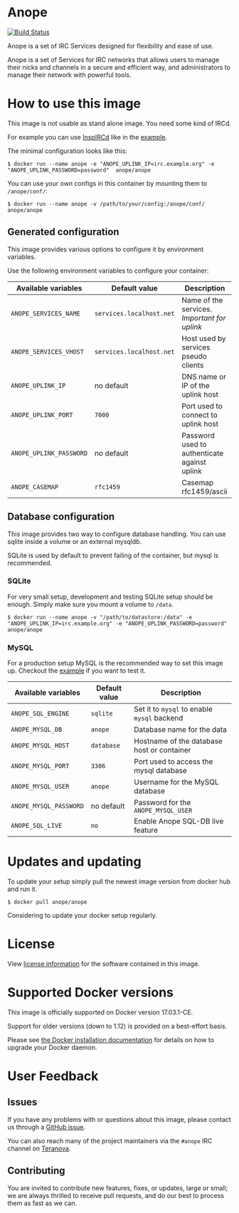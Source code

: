 Anope
===

[![Build Status](https://travis-ci.org/alxnegrila/anope-docker.svg?branch=master)](https://travis-ci.org/alxnegrila/anope-docker)

Anope is a set of IRC Services designed for flexibility and ease of use.

Anope is a set of Services for IRC networks that allows users to manage their nicks and channels in a secure and efficient way, and administrators to manage their network with powerful tools.


# How to use this image

This image is not usable as stand alone image. You need some kind of IRCd.

For example you can use [InspIRCd](https://hub.docker.com/r/inspircd/inspircd-docker) like in the [example](https://github.com/alxnegrila/anope-docker/blob/master/examples/docker-compose.yml).

The minimal configuration looks like this:

```console
$ docker run --name anope -e "ANOPE_UPLINK_IP=irc.example.org" -e "ANOPE_UPLINK_PASSWORD=password"  anope/anope
```

You can use your own configs in this container by mounting them to `/anope/conf/`:

```console
$ docker run --name anope -v /path/to/your/config:/anope/conf/ anope/anope
```


## Generated configuration

This image provides various options to configure it by environment variables.

Use the following environment variables to configure your container:

|Available variables      |Default value                   |Description                                 |
|-------------------------|--------------------------------|--------------------------------------------|
|`ANOPE_SERVICES_NAME`    |`services.localhost.net`        |Name of the services. *Important for uplink*|
|`ANOPE_SERVICES_VHOST`   |`services.localhost.net`        |Host used by services pseudo clients        |
|`ANOPE_UPLINK_IP`        |no default                      |DNS name or IP of the uplink host           |
|`ANOPE_UPLINK_PORT`      |`7000`                          |Port used to connect to uplink host         |
|`ANOPE_UPLINK_PASSWORD`  |no default                      |Password used to authenticate against uplink|
|`ANOPE_CASEMAP`          |`rfc1459`                       |Casemap rfc1459/ascii                       |

## Database configuration

This image provides two way to configure database handling. You can use sqlite inside a volume or an external mysqldb.

SQLite is used by default to prevent failing of the container, but mysql is recommended.


### SQLite

For very small setup, development and testing SQLite setup should be enough. Simply make sure you mount a volume to `/data`.

```console
$ docker run --name anope -v "/path/to/datastore:/data" -e "ANOPE_UPLINK_IP=irc.example.org" -e "ANOPE_UPLINK_PASSWORD=password"  anope/anope
```

### MySQL

For a production setup MySQL is the recommended way to set this image up. Checkout the [example](https://github.com/alxnegrila/anope-docker/blob/master/examples/docker-compose.yml) if you want to test it.

|Available variables      |Default value                   |Description                                 |
|-------------------------|--------------------------------|--------------------------------------------|
|`ANOPE_SQL_ENGINE`       |`sqlite`                        |Set it to `mysql` to enable `mysql` backend |
|`ANOPE_MYSQL_DB`         |`anope`                         |Database name for the data                  |
|`ANOPE_MYSQL_HOST`       |`database`                      |Hostname of the database host or container  |
|`ANOPE_MYSQL_PORT`       |`3306`                          |Port used to access the mysql database      |
|`ANOPE_MYSQL_USER`       |`anope`                         |Username for the MySQL database             |
|`ANOPE_MYSQL_PASSWORD`   |no default                      |Password for the `ANOPE_MYSQL_USER`         |
|`ANOPE_SQL_LIVE`         |`no`                            |Enable Anope SQL-DB live feature            |


# Updates and updating

To update your setup simply pull the newest image version from docker hub and run it.

```console
$ docker pull anope/anope
```

Considering to update your docker setup regularly.


# License

View [license information](https://github.com/anope/anope) for the software contained in this image.


# Supported Docker versions

This image is officially supported on Docker version 17.03.1-CE.

Support for older versions (down to 1.12) is provided on a best-effort basis.

Please see [the Docker installation documentation](https://docs.docker.com/installation/) for details on how to upgrade your Docker daemon.


# User Feedback

## Issues

If you have any problems with or questions about this image, please contact us through a [GitHub issue](https://github.com/alxnegrila/anope-docker/issues).

You can also reach many of the project maintainers via the `#anope` IRC channel on [Teranova](http://www.teranova.net/).


## Contributing

You are invited to contribute new features, fixes, or updates, large or small; we are always thrilled to receive pull requests, and do our best to process them as fast as we can.

